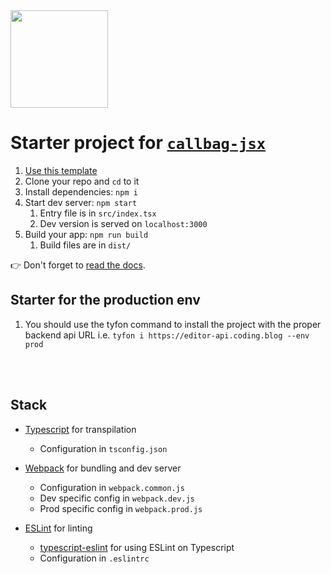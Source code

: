 <img width="156px" src="https://raw.githubusercontent.com/loreanvictor/callbag-jsx/2dce75006b1046ae28edfb8f4ba4af164b167f56/docs/assets/callbag-jsx.svg"/>

# Starter project for [`callbag-jsx`](https://github.com/loreanvictor/callbag-jsx)

1. [Use this template](https://github.com/loreanvictor/callbag-jsx-starter-ts/generate)
1. Clone your repo and `cd` to it
1. Install dependencies: `npm i`
1. Start dev server: `npm start`
    1. Entry file is in `src/index.tsx`
    1. Dev version is served on `localhost:3000`
1. Build your app: `npm run build`
    1. Build files are in `dist/`

👉 Don't forget to [read the docs](https://loreanvictor.github.io/callbag-jsx/).

## Starter for the production env
1. You should use the tyfon command to install the project with the proper backend api URL i.e. `tyfon i https://editor-api.coding.blog --env prod`

<br><br>

## Stack

- [Typescript](https://www.typescriptlang.org/) for transpilation
  - Configuration in `tsconfig.json`

- [Webpack](https://webpack.js.org) for bundling and dev server
  - Configuration in `webpack.common.js`
  - Dev specific config in `webpack.dev.js`
  - Prod specific config in `webpack.prod.js`

- [ESLint](https://eslint.org) for linting
  - [typescript-eslint](https://github.com/typescript-eslint/typescript-eslint) for using ESLint on Typescript
  - Configuration in `.eslintrc`
